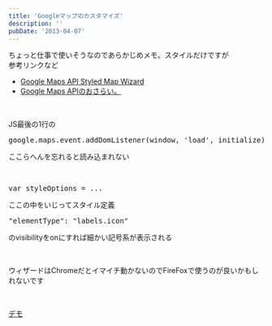 ```yaml
---
title: 'Googleマップのカスタマイズ'
description: ''
pubDate: '2013-04-07'
---
```


<p>ちょっと仕事で使いそうなのであらかじめメモ。スタイルだけですが<br>
参考リンクなど</p>
<ul>
<li><a href="http://gmaps-samples-v3.googlecode.com/svn/trunk/styledmaps/wizard/index.html">Google Maps API Styled Map Wizard</a></li>
<li><a href="http://lopan.jp/google-maps-api/">Google Maps APIのおさらい。</a></li>
</ul>
<p>&nbsp;</p>
<p>JS最後の1行の</p>
<pre class="brush: jscript; title: ; notranslate" title="">google.maps.event.addDomListener(window, 'load', initialize);</pre>
<p>ここらへんを忘れると読み込まれない</p>
<p>&nbsp;</p>
<pre class="brush: jscript; title: ; notranslate" title="">var styleOptions = ...</pre>
<p>ここの中をいじってスタイル定義</p>
<pre class="brush: jscript; title: ; notranslate" title="">"elementType": "labels.icon"</pre>
<p>のvisibilityをonにすれば細かい記号系が表示される</p>
<p>&nbsp;</p>
<p>ウィザードはChromeだとイマイチ動かないのでFireFoxで使うのが良いかもしれないです</p>
<p>&nbsp;</p>
<p><a href="https://archive.yuheijotaki.com/demo/maps/">デモ</a></p>
